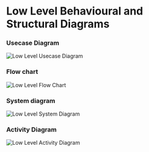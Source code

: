 # Low Level Behavioural and Structural Diagrams


### Usecase Diagram
![Low Level Usecase Diagram](https://github.com/GENESIS2021Q1/sdlc-team-8/blob/main/2.Design/Low%20level%20design/Train%20Reservation/Usecase%20diagram.jpg)

### Flow chart
![Low Level Flow Chart](https://github.com/GENESIS2021Q1/sdlc-team-8/blob/main/2.Design/Low%20level%20design/Train%20Reservation/Flowchart.jpg)

### System diagram
![Low Level System Diagram](https://github.com/GENESIS2021Q1/sdlc-team-8/blob/main/2.Design/Low%20level%20design/Train%20Reservation/System%20diagram.png)

### Activity Diagram
![Low Level Activity Diagram](https://github.com/GENESIS2021Q1/sdlc-team-8/blob/main/2.Design/Low%20level%20design/Train%20Reservation/Activity%20diagram.jpg)


